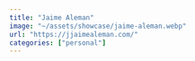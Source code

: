 ```yaml
---
title: "Jaime Aleman"
image: "~/assets/showcase/jaime-aleman.webp"
url: "https://jjaimealeman.com/"
categories: ["personal"]
---
```

